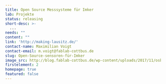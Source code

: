 ```yaml
---
title: Open Source Messsysteme für Imker
lab: Projekte
status: releasing
short-desc: >-
  ...
needs: ""
content: ""
link: 'http://making-lausitz.de/'
contact-name: Maximilian Voigt
contact-email: m.voigt@fablab-cottbus.de
slug: Open-Source-sensoren-für-Imker
image_src: http://blog.fablab-cottbus.de/wp-content/uploads/2017/11/osbh.jpg
firstelement: 2
homepage: true
featured: false
---
```

